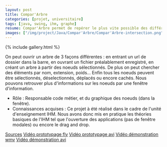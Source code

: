```yaml
---
layout: post
title: Compar'Arbre
categories: [projet, universitaire]
tags: [java, swing, ihm, graphe]
resume: Compar'Arbre permet de repérer le plus vite possible des différences sur des arbres.
images: ["/img/project/Java/Compar'Arbre/Compar'Arbre-intersection.png"]
---
```

{% include gallery.html %}

On peut ouvrir un arbre de 3 façons différentes : en entrant un url de dossier dans la barre, en ouvrant un fichier préalablement enregistré, en créant un arbre à partir des noeuds sélectionnés. De plus on peut chercher des éléments par nom, extension, poids... Enfin tous les noeuds peuvent être sélectionnés, déselectionnés, déplacés ou encore cachés. Nous pouvons retrouver plus d'informations sur les noeuds par une fenêtre d'information.

* Rôle : Responsable code métier, et du graphique des noeuds (dans la fenêtre).
* Connaissances acquises : Ce projet à été réalisé dans le cadre de l'unité d'enseignement IHM. Nous avons donc mis en pratique les théories basiques de l'IHM tel que l'ouverture des applications (pas de fenêtre modales) ou encore le drag and drop.

<div class="container-link">
  <a href="/img/project/Java/Compar'Arbre/Compar'Arbre.zip" target="_blank">Sources</a>
  <a href="/img/project/Java/Compar'Arbre/compar'Arbre-previewPapier.flv" target="_blank">Vidéo prototypage flv</a>
  <a href="/img/project/Java/Compar'Arbre/compar'Arbre-previewPapier.avi" target="_blank">Vidéo prototypage avi</a>
  <a href="/img/project/Java/Compar'Arbre/Compar'arbre.wmv" target="_blank">Vidéo démonstration wmv</a>
  <a href="/img/project/Java/Compar'Arbre/Compar'arbre.avi" target="_blank">Vidéo démonstration avi</a>
</div>